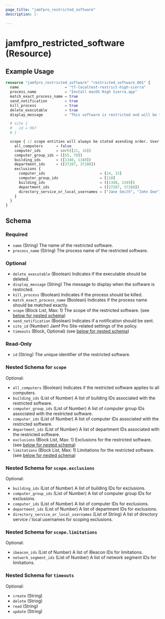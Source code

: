 ```yaml
---
page_title: "jamfpro_restricted_software"
description: |-
  
---
```


# jamfpro_restricted_software (Resource)


## Example Usage
```terraform
resource "jamfpro_restricted_software" "restricted_software_001" {
  name                     = "tf-localtest-restrict-high-sierra"
  process_name             = "Install macOS High Sierra.app"
  match_exact_process_name = true
  send_notification        = true
  kill_process             = true
  delete_executable        = true
  display_message          = "This software is restricted and will be terminated."

  # site {
  #   id = 967
  # }

  scope { // scope entities will always be stated asending order. User sort() to sort the list if needed.
    all_computers      = false
    computer_ids       = sort([21, 16])
    computer_group_ids = ([55, 78])
    building_ids       = ([1348, 1349])
    department_ids     = ([37287, 37288])
    exclusions {
      computer_ids                         = [14, 15]
      computer_group_ids                   = [118]
      building_ids                         = ([1348, 1349])
      department_ids                       = ([37287, 37288])
      directory_service_or_local_usernames = ["Jane Smith", "John Doe"]
    }
  }
}
```

<!-- schema generated by tfplugindocs -->
## Schema

### Required

- `name` (String) The name of the restricted software.
- `process_name` (String) The process name of the restricted software.

### Optional

- `delete_executable` (Boolean) Indicates if the executable should be deleted.
- `display_message` (String) The message to display when the software is restricted.
- `kill_process` (Boolean) Indicates if the process should be killed.
- `match_exact_process_name` (Boolean) Indicates if the process name should be matched exactly.
- `scope` (Block List, Max: 1) The scope of the restricted software. (see [below for nested schema](#nestedblock--scope))
- `send_notification` (Boolean) Indicates if a notification should be sent.
- `site_id` (Number) Jamf Pro Site-related settings of the policy.
- `timeouts` (Block, Optional) (see [below for nested schema](#nestedblock--timeouts))

### Read-Only

- `id` (String) The unique identifier of the restricted software.

<a id="nestedblock--scope"></a>
### Nested Schema for `scope`

Optional:

- `all_computers` (Boolean) Indicates if the restricted software applies to all computers.
- `building_ids` (List of Number) A list of building IDs associated with the restricted software.
- `computer_group_ids` (List of Number) A list of computer group IDs associated with the restricted software.
- `computer_ids` (List of Number) A list of computer IDs associated with the restricted software.
- `department_ids` (List of Number) A list of department IDs associated with the restricted software.
- `exclusions` (Block List, Max: 1) Exclusions for the restricted software. (see [below for nested schema](#nestedblock--scope--exclusions))
- `limitations` (Block List, Max: 1) Limitations for the restricted software. (see [below for nested schema](#nestedblock--scope--limitations))

<a id="nestedblock--scope--exclusions"></a>
### Nested Schema for `scope.exclusions`

Optional:

- `building_ids` (List of Number) A list of building IDs for exclusions.
- `computer_group_ids` (List of Number) A list of computer group IDs for exclusions.
- `computer_ids` (List of Number) A list of computer IDs for exclusions.
- `department_ids` (List of Number) A list of department IDs for exclusions.
- `directory_service_or_local_usernames` (List of String) A list of directory service / local usernames for scoping exclusions.


<a id="nestedblock--scope--limitations"></a>
### Nested Schema for `scope.limitations`

Optional:

- `ibeacon_ids` (List of Number) A list of iBeacon IDs for limitations.
- `network_segment_ids` (List of Number) A list of network segment IDs for limitations.



<a id="nestedblock--timeouts"></a>
### Nested Schema for `timeouts`

Optional:

- `create` (String)
- `delete` (String)
- `read` (String)
- `update` (String)